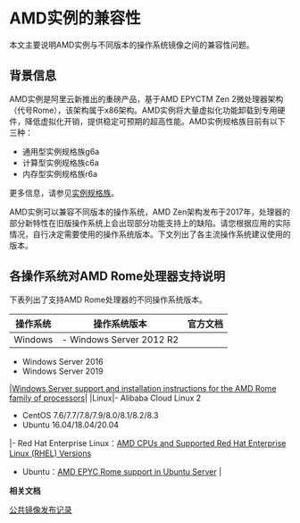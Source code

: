 # AMD实例的兼容性

本文主要说明AMD实例与不同版本的操作系统镜像之间的兼容性问题。

## 背景信息

AMD实例是阿里云新推出的重磅产品，基于AMD EPYCTM Zen 2微处理器架构（代号Rome），该架构属于x86架构。AMD实例将大量虚拟化功能卸载到专用硬件，降低虚拟化开销，提供稳定可预期的超高性能。AMD实例规格族目前有以下三种：

-   通用型实例规格族g6a
-   计算型实例规格族c6a
-   内存型实例规格族r6a

更多信息，请参见[实例规格族](/cn.zh-CN/实例/实例规格族.md)。

AMD实例可以兼容不同版本的操作系统，AMD Zen架构发布于2017年，处理器的部分新特性在旧版操作系统上会出现部分功能支持上的缺陷。请您根据应用的实际情况，自行决定需要使用的操作系统版本。下文列出了各主流操作系统建议使用的版本。

## 各操作系统对AMD Rome处理器支持说明

下表列出了支持AMD Rome处理器的不同操作系统版本。

|操作系统|操作系统版本|官方文档|
|----|------|----|
|Windows|-   Windows Server 2012 R2
-   Windows Server 2016
-   Windows Server 2019

|[Windows Server support and installation instructions for the AMD Rome family of processors](https://support.microsoft.com/en-us/help/4514607/windows-server-support-and-installation-instructions-for-amd-rome-proc)|
|Linux|-   Alibaba Cloud Linux 2
-   CentOS 7.6/7.7/7.8/7.9/8.0/8.1/8.2/8.3
-   Ubuntu 16.04/18.04/20.04

|-   Red Hat Enterprise Linux：[AMD CPUs and Supported Red Hat Enterprise Linux \(RHEL\) Versions](https://access.redhat.com/support/policy/amd)
-   Ubuntu：[AMD EPYC Rome support in Ubuntu Server](https://ubuntu.com/blog/amd-epyc-rome-support-in-ubuntu-server) |

**相关文档**  


[公共镜像发布记录](/cn.zh-CN/镜像/公共镜像/公共镜像发布记录.md)

